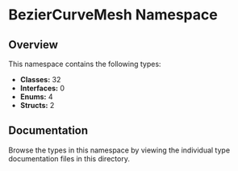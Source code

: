 # BezierCurveMesh Namespace

## Overview

This namespace contains the following types:

- **Classes:** 32
- **Interfaces:** 0
- **Enums:** 4
- **Structs:** 2

## Documentation

Browse the types in this namespace by viewing the individual type documentation files in this directory.

